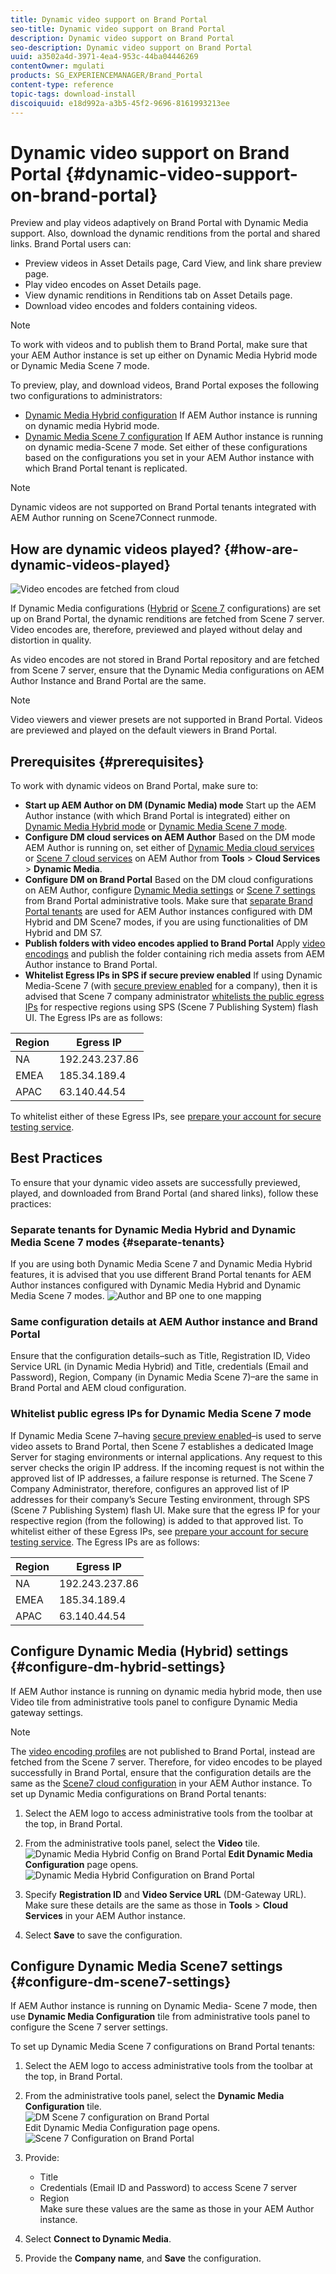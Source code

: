 ```yaml
---
title: Dynamic video support on Brand Portal
seo-title: Dynamic video support on Brand Portal
description: Dynamic video support on Brand Portal
seo-description: Dynamic video support on Brand Portal
uuid: a3502a4d-3971-4ea4-953c-44ba04446269
contentOwner: mgulati
products: SG_EXPERIENCEMANAGER/Brand_Portal
content-type: reference
topic-tags: download-install
discoiquuid: e18d992a-a3b5-45f2-9696-8161993213ee
---
```


# Dynamic video support on Brand Portal {#dynamic-video-support-on-brand-portal}

Preview and play videos adaptively on Brand Portal with Dynamic Media support. Also, download the dynamic renditions from the portal and shared links.
Brand Portal users can:

* Preview videos in Asset Details page, Card View, and link share preview page.
* Play video encodes on Asset Details page.
* View dynamic renditions in Renditions tab on Asset Details page.
* Download video encodes and folders containing videos.

>[!NOTE]
>
>To work with videos and to publish them to Brand Portal, make sure that your AEM Author instance is set up either on Dynamic Media Hybrid mode or Dynamic Media Scene 7 mode.

To preview, play, and download videos, Brand Portal exposes the following two configurations to administrators:

* [Dynamic Media Hybrid configuration](#configure-dm-hybrid-settings)
If AEM Author instance is running on dynamic media Hybrid mode.
* [Dynamic Media Scene 7 configuration](#configure-dm-scene7-settings)
If AEM Author instance is running on dynamic media-Scene 7 mode.
Set either of these configurations based on the configurations you set in your AEM Author instance with which Brand Portal tenant is replicated.

>[!NOTE]
>
>Dynamic videos are not supported on Brand Portal tenants integrated with AEM Author running on Scene7Connect runmode.

## How are dynamic videos played? {#how-are-dynamic-videos-played}

![Video encodes are fetched from cloud](assets/VideoEncodes.png)

If Dynamic Media configurations ([Hybrid](../using/dynamic-video-brand-portal.md#configure-dm-hybrid-settings) or [Scene 7](../using/dynamic-video-brand-portal.md#configure-dm-scene7-settings) configurations) are set up on Brand Portal, the dynamic renditions are fetched from Scene 7 server. Video encodes are, therefore, previewed and played without delay and distortion in quality.

As video encodes are not stored in Brand Portal repository and are fetched from Scene 7 server, ensure that the Dynamic Media configurations on AEM Author Instance and Brand Portal are the same.

>[!NOTE]
>
>Video viewers and viewer presets are not supported in Brand Portal. Videos are previewed and played on the default viewers in Brand Portal.

## Prerequisites {#prerequisites}

To work with dynamic videos on Brand Portal, make sure to:

* **Start up AEM Author on DM (Dynamic Media) mode**
Start up the AEM Author instance (with which Brand Portal is integrated) either on [Dynamic Media Hybrid mode](https://helpx.adobe.com/experience-manager/6-5/assets/using/config-dynamic.html#EnablingDynamicMedia) or [Dynamic Media Scene 7 mode](https://helpx.adobe.com/experience-manager/6-5/assets/using/config-dms7.html#EnablingDynamicMediainScene7mode).
* **Configure DM cloud services on AEM Author**
Based on the DM mode AEM Author is running on, set either of [Dynamic Media cloud services](https://helpx.adobe.com/experience-manager/6-5/assets/using/config-dynamic.html#ConfiguringDynamicMediaCloudServices) or [Scene 7 cloud services](https://helpx.adobe.com/experience-manager/6-5/assets/using/config-dms7.html#ConfiguringDynamicMediaCloudServices) on AEM Author from **Tools** > **Cloud Services** > **Dynamic Media**.  
* **Configure DM on Brand Portal**
Based on the DM cloud configurations on AEM Author, configure [Dynamic Media settings](#configure-dm-hybrid-settings) or [Scene 7 settings](#configure-dm-scene7-settings)  from Brand Portal administrative tools.
Make sure that [separate Brand Portal tenants](#separate-tenants) are used for AEM Author instances configured with DM Hybrid and DM Scene7 modes, if you are using functionalities of DM Hybrid and DM S7.
* **Publish folders with video encodes applied to Brand Portal**
Apply [video encodings](https://helpx.adobe.com/experience-manager/6-5/assets/using/video-profiles.html) and publish the folder containing rich media assets from AEM Author instance to Brand Portal.
* **Whitelist Egress IPs in SPS if secure preview enabled**
If using Dynamic Media-Scene 7 (with [secure preview enabled](https://docs.adobe.com/content/help/en/dynamic-media-classic/using/upload-publish/testing-assets-making-them-public.html) for a company), then it is advised that Scene 7 company administrator [whitelists the public egress IPs](https://docs.adobe.com/content/help/en/dynamic-media-classic/using/upload-publish/testing-assets-making-them-public.html#testing-the-secure-testing-service) for respective regions using  SPS (Scene 7 Publishing System) flash UI.
The Egress IPs are as follows:

| **Region**  | **Egress IP** |
|--- |--- |
| NA | 192.243.237.86 |
| EMEA | 185.34.189.4 |
| APAC | 63.140.44.54 |

To whitelist either of these Egress IPs, see [prepare your account for secure testing service](https://docs.adobe.com/content/help/en/dynamic-media-classic/using/upload-publish/testing-assets-making-them-public.html#testing-the-secure-testing-service).

## Best Practices

To ensure that your dynamic video assets are successfully previewed, played, and downloaded from Brand Portal (and shared links), follow these practices:

### Separate tenants for Dynamic Media Hybrid and Dynamic Media Scene 7 modes {#separate-tenants}

If you are using both Dynamic Media Scene 7 and Dynamic Media Hybrid features, it is advised that you use different Brand Portal tenants for AEM Author instances configured with Dynamic Media Hybrid and Dynamic Media Scene 7 modes.
![Author and BP one to one mapping](assets/BPDynamicMedia.png)

### Same configuration details at AEM Author instance and Brand Portal

Ensure that the configuration details–such as Title, Registration ID, Video Service URL (in Dynamic Media Hybrid) and Title, credentials (Email and Password), Region, Company (in Dynamic Media Scene 7)–are the same in Brand Portal and AEM cloud configuration.

### Whitelist public egress IPs for Dynamic Media Scene 7 mode

If Dynamic Media Scene 7–having [secure preview enabled](https://docs.adobe.com/content/help/en/dynamic-media-classic/using/upload-publish/testing-assets-making-them-public.html)–is used to serve video assets to Brand Portal, then Scene 7 establishes a dedicated Image Server for staging environments or internal applications. Any request to this server checks the origin IP address. If the incoming request is not within the approved list of IP addresses, a failure response is returned.
The Scene 7 Company Administrator, therefore, configures an approved list of IP addresses for their company’s Secure Testing environment, through SPS (Scene 7 Publishing System) flash UI. Make sure that the egress IP for your respective region (from the following) is added to that approved list.
To whitelist either of these Egress IPs, see [prepare your account for secure testing service](https://docs.adobe.com/content/help/en/dynamic-media-classic/using/upload-publish/testing-assets-making-them-public.html#testing-the-secure-testing-service).
The Egress IPs are as follows:

| **Region**  | **Egress IP** |
|--- |--- |
| NA | 192.243.237.86 |
| EMEA | 185.34.189.4 |
| APAC | 63.140.44.54 |

## Configure Dynamic Media (Hybrid) settings {#configure-dm-hybrid-settings}

If AEM Author instance is running on dynamic media hybrid mode, then use Video tile from administrative tools panel to configure Dynamic Media gateway settings.
>[!NOTE]
>
>The [video encoding profiles](https://helpx.adobe.com/experience-manager/6-5/assets/using/video-profiles.html) are not published to Brand Portal, instead are fetched from the Scene 7 server. Therefore, for video encodes to be played successfully in Brand Portal, ensure that the configuration details are the same as the [Scene7 cloud configuration](https://helpx.adobe.com/experience-manager/6-5/assets/using/config-dms7.html#ConfiguringDynamicMediaCloudServices) in your AEM Author instance.
To set up Dynamic Media configurations on Brand Portal tenants:

1. Select the AEM logo to access administrative tools from the toolbar at the top, in Brand Portal.

2. From the administrative tools panel, select the **Video** tile.
![Dynamic Media Hybrid Config on Brand Portal](assets/DMHybrid-Video.png)
**Edit Dynamic Media Configuration** page opens.
![Dynamic Media Hybrid Configuration on Brand Portal](assets/edit-dynamic-media-config.png)

3. Specify **Registration ID** and **Video Service URL** (DM-Gateway URL). Make sure these details are the same as those in **Tools** > **Cloud Services** in your AEM Author instance.

4. Select **Save** to save the configuration.

## Configure Dynamic Media Scene7 settings {#configure-dm-scene7-settings}

If AEM Author instance is running on Dynamic Media- Scene 7 mode, then use **Dynamic Media Configuration** tile from administrative tools panel to configure the Scene 7 server settings.

To set up Dynamic Media Scene 7 configurations on Brand Portal tenants:

1. Select the AEM logo to access administrative tools from the toolbar at the top, in Brand Portal.

2. From the administrative tools panel, select the **Dynamic Media Configuration** tile.<br>
![DM Scene 7 configuration on Brand Portal](assets/DMS7-Tile.png)<br>
Edit Dynamic Media Configuration page opens.<br>
![Scene 7 Configuration on Brand Portal](assets/S7Config.png)

3. Provide:  
    * Title
    * Credentials (Email ID and Password) to access Scene 7 server
    * Region<br>
Make sure these values are the same as those in your AEM Author instance.

4. Select **Connect to Dynamic Media**.

5. Provide the **Company name**, and **Save** the configuration.

